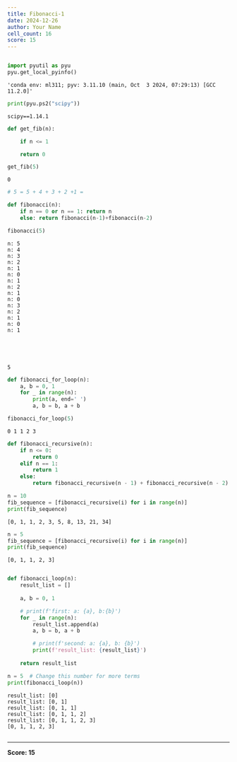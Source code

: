 ```yaml
---
title: Fibonacci-1
date: 2024-12-26
author: Your Name
cell_count: 16
score: 15
---
```


```python

```


```python
import pyutil as pyu
pyu.get_local_pyinfo()
```




    'conda env: ml311; pyv: 3.11.10 (main, Oct  3 2024, 07:29:13) [GCC 11.2.0]'




```python
print(pyu.ps2("scipy"))
```

    scipy==1.14.1
    



```python
def get_fib(n):

    if n <= 1

    return 0
```


```python
get_fib(5)
```




    0




```python
# 5 = 5 + 4 + 3 + 2 +1 = 
```


```python
def fibonacci(n):
    if n == 0 or n == 1: return n
    else: return fibonacci(n-1)+fibonacci(n-2)
```


```python
fibonacci(5)
```

    n: 5
    n: 4
    n: 3
    n: 2
    n: 1
    n: 0
    n: 1
    n: 2
    n: 1
    n: 0
    n: 3
    n: 2
    n: 1
    n: 0
    n: 1





    5




```python
def fibonacci_for_loop(n):
    a, b = 0, 1
    for _ in range(n):
        print(a, end=' ')
        a, b = b, a + b
```


```python
fibonacci_for_loop(5)
```

    0 1 1 2 3 


```python
def fibonacci_recursive(n):
    if n <= 0:
        return 0
    elif n == 1:
        return 1
    else:
        return fibonacci_recursive(n - 1) + fibonacci_recursive(n - 2)
```


```python
n = 10
fib_sequence = [fibonacci_recursive(i) for i in range(n)]
print(fib_sequence)
```

    [0, 1, 1, 2, 3, 5, 8, 13, 21, 34]



```python
n = 5
fib_sequence = [fibonacci_recursive(i) for i in range(n)]
print(fib_sequence)
```

    [0, 1, 1, 2, 3]



```python

```


```python
def fibonacci_loop(n):
    result_list = []
    
    a, b = 0, 1

    # print(f'first: a: {a}, b:{b}')
    for _ in range(n):
        result_list.append(a)
        a, b = b, a + b

        # print(f'second: a: {a}, b: {b}')
        print(f'result_list: {result_list}')
        
    return result_list

n = 5  # Change this number for more terms
print(fibonacci_loop(n))
```

    result_list: [0]
    result_list: [0, 1]
    result_list: [0, 1, 1]
    result_list: [0, 1, 1, 2]
    result_list: [0, 1, 1, 2, 3]
    [0, 1, 1, 2, 3]



```python

```


---
**Score: 15**